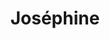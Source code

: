 ---
title: "Joséphine"
description: Excellent glacier avec un large choix. Les glaces sont fat !
lat: 45.7692685
lon: 4.830789
address: "3 Place Sathonay 69001 Lyon"
website: https://josephinelyon.fr
tags: "glacier"
---